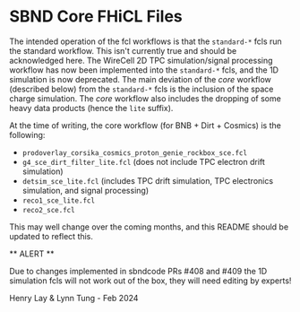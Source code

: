 # SBND Core FHiCL Files

The intended operation of the fcl workflows is that the `standard-*` fcls run the standard workflow. This isn't currently true and should be acknowledged here. The WireCell 2D TPC simulation/signal processing workflow has now been implemented into the `standard-*` fcls, and the 1D simulation is now deprecated. The main deviation of the *core* workflow (described below) from the `standard-*` fcls is the inclusion of the space charge simulation. The *core* workflow also includes the dropping of some heavy data products (hence the `lite` suffix).

At the time of writing, the core workflow (for BNB + Dirt + Cosmics) is the following:

- `prodoverlay_corsika_cosmics_proton_genie_rockbox_sce.fcl`
- `g4_sce_dirt_filter_lite.fcl` (does not include TPC electron drift simulation)
- `detsim_sce_lite.fcl` (includes TPC drift simulation, TPC electronics simulation, and signal processing)
- `reco1_sce_lite.fcl`
- `reco2_sce.fcl`

This may well change over the coming months, and this README should be updated to reflect this.

** ALERT **

Due to changes implemented in sbndcode PRs #408 and #409 the 1D simulation fcls will not work out of the box, they will need editing by experts!

Henry Lay & Lynn Tung - Feb 2024
